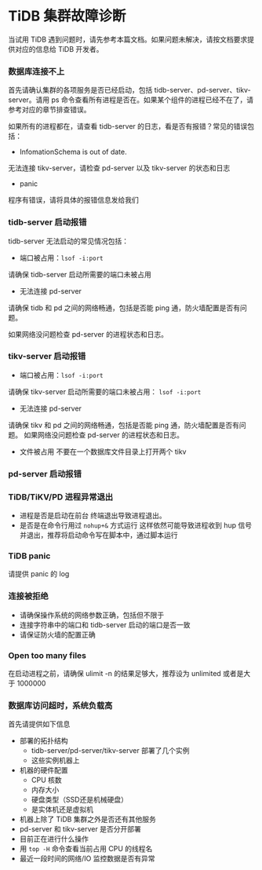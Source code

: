 # TiDB 集群故障诊断

当试用 TiDB 遇到问题时，请先参考本篇文档。如果问题未解决，请按文档要求提供对应的信息给 TiDB 开发者。

### 数据库连接不上
首先请确认集群的各项服务是否已经启动，包括 tidb-server、pd-server、tikv-server。请用 ps 命令查看所有进程是否在。如果某个组件的进程已经不在了，请参考对应的章节排查错误。

如果所有的进程都在，请查看 tidb-server 的日志，看是否有报错？常见的错误包括：
+ InfomationSchema is out of date.

无法连接 tikv-server，请检查 pd-server 以及 tikv-server 的状态和日志
+ panic

程序有错误，请将具体的报错信息发给我们

### tidb-server 启动报错
tidb-server 无法启动的常见情况包括：
+ 端口被占用：`lsof -i:port`

请确保 tidb-server 启动所需要的端口未被占用
+ 无法连接 pd-server

请确保 tidb 和 pd 之间的网络畅通，包括是否能 ping 通，防火墙配置是否有问题。

如果网络没问题检查 pd-server 的进程状态和日志。

### tikv-server 启动报错
+ 端口被占用：`lsof -i:port`

请确保 tikv-server 启动所需要的端口未被占用： `lsof -i:port`
+ 无法连接 pd-server

请确保 tikv 和 pd 之间的网络畅通，包括是否能 ping 通，防火墙配置是否有问题。
如果网络没问题检查 pd-server 的进程状态和日志。

+ 文件被占用
不要在一个数据库文件目录上打开两个 tikv

### pd-server 启动报错

### TiDB/TiKV/PD 进程异常退出
+ 进程是否是启动在前台
终端退出导致进程退出。
+ 是否是在命令行用过 `nohup+&` 方式运行
这样依然可能导致进程收到 hup 信号并退出，推荐将启动命令写在脚本中，通过脚本运行


### TiDB panic
请提供 panic 的 log

### 连接被拒绝
+ 请确保操作系统的网络参数正确，包括但不限于
+ 连接字符串中的端口和 tidb-server 启动的端口是否一致
+ 请保证防火墙的配置正确

### Open too many files
在启动进程之前，请确保 ulimit -n 的结果足够大，推荐设为 unlimited 或者是大于 1000000

### 数据库访问超时，系统负载高
首先请提供如下信息
+ 部署的拓扑结构
  - tidb-server/pd-server/tikv-server 部署了几个实例
  - 这些实例机器上
+ 机器的硬件配置
  - CPU 核数
  - 内存大小
  - 硬盘类型（SSD还是机械硬盘）
  - 是实体机还是虚拟机
+ 机器上除了 TiDB 集群之外是否还有其他服务
+ pd-server 和 tikv-server 是否分开部署
+ 目前正在进行什么操作
+ 用 `top -H` 命令查看当前占用 CPU 的线程名
+ 最近一段时间的网络/IO 监控数据是否有异常
